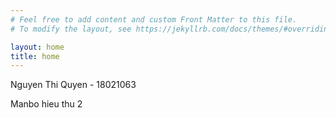 ```yaml
---
# Feel free to add content and custom Front Matter to this file.
# To modify the layout, see https://jekyllrb.com/docs/themes/#overriding-theme-defaults

layout: home
title: home
---
```

<p>Nguyen Thi Quyen - 18021063 </p>
<p> Manbo hieu thu 2</p> 
